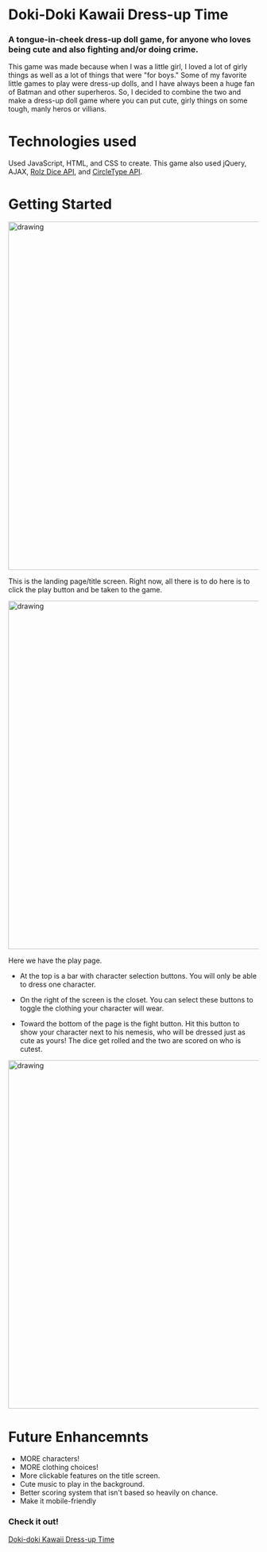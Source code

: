 # Doki-Doki Kawaii Dress-up Time

### A tongue-in-cheek dress-up doll game, for anyone who loves being cute and also fighting and/or doing crime.

This game was made because when I was a little girl, I loved a lot of girly things as well as a lot of things that were "for boys."
Some of my favorite little games to play were dress-up dolls, and I have always been a huge fan of Batman and other superheros.
So, I decided to combine the two and make a dress-up doll game where you can put cute, girly things on some tough, manly heros or villians.

# Technologies used

Used JavaScript, HTML, and CSS to create. This game also used jQuery, AJAX, [Rolz Dice API](https://rolz.org/help/api), and [CircleType API](https://circletype.labwire.ca/).

# Getting Started

<img src="https://images2.imgbox.com/4b/dc/9L8N2ghq_o.png" alt="drawing" width="700"/>

This is the landing page/title screen. Right now, all there is to do here is to click the play button and be taken to the game.

<img src="https://images2.imgbox.com/4e/4d/dnl6efhe_o.png" alt="drawing" width="700"/>

Here we have the play page.

- At the top is a bar with character selection buttons. You will only be able to dress one character.

- On the right of the screen is the closet. You can select these buttons to toggle the clothing your character will wear.

- Toward the bottom of the page is the fight button. Hit this button to show your character next to his nemesis, who will be dressed just as cute as yours! The dice get rolled and the two are scored on who is cutest.

<img src="https://images2.imgbox.com/b1/36/ODoBNq9D_o.png" alt="drawing" width="700"/>

# Future Enhancemnts

- MORE characters!
- MORE clothing choices!
- More clickable features on the title screen.
- Cute music to play in the background.
- Better scoring system that isn't based so heavily on chance.
- Make it mobile-friendly

### Check it out!

[Doki-doki Kawaii Dress-up Time](https://dokidokikawaiidressuptime.netlify.app/)
